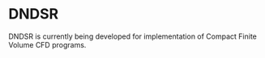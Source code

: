 # DNDSR 

DNDSR is currently being developed for implementation of Compact Finite Volume CFD programs.
